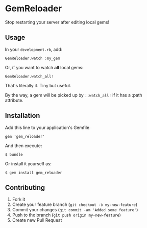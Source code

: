 # GemReloader

Stop restarting your server after editing local gems!

## Usage

In your `development.rb`, add:

    GemReloader.watch :my_gem
    
Or, if you want to watch **all** local gems:

    GemReloader.watch_all!
    
That's literally it. Tiny but useful.

By the way, a gem will be picked up by `::watch_all!` if it has a :path attribute.

## Installation

Add this line to your application's Gemfile:

    gem 'gem_reloader'

And then execute:

    $ bundle

Or install it yourself as:

    $ gem install gem_reloader

## Contributing

1. Fork it
2. Create your feature branch (`git checkout -b my-new-feature`)
3. Commit your changes (`git commit -am 'Added some feature'`)
4. Push to the branch (`git push origin my-new-feature`)
5. Create new Pull Request
